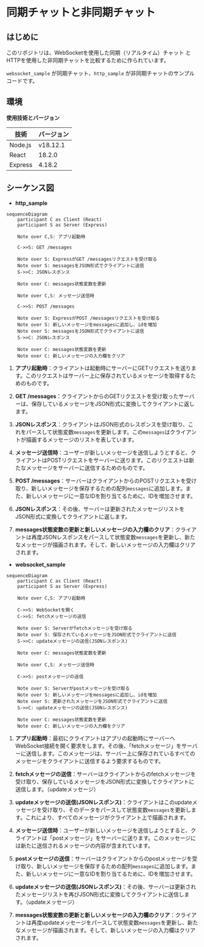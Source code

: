 # 同期チャットと非同期チャット


## はじめに

このリポジトリは、WebSocketを使用した同期（リアルタイム）チャット と HTTPを使用した非同期チャットを比較するために作られています。

`websocket_sample` が同期チャット、`http_sample` が非同期チャットのサンプルコードです。

## 環境

**使用技術とバージョン**

| 技術 | バージョン |
| --- | --- |
| Node.js | v18.12.1 |
| React | 18.2.0 |
| Express | 4.18.2 |

## シーケンス図

- **http_sample**

```mermaid
sequenceDiagram
    participant C as Client (React)
    participant S as Server (Express)

    Note over C,S: アプリ起動時

    C->>S: GET /messages

    Note over S: ExpressがGET /messagesリクエストを受け取る
    Note over S: messagesをJSON形式でクライアントに送信
    S->>C: JSONレスポンス

    Note over C: messages状態変数を更新

    Note over C,S: メッセージ送信時

    C->>S: POST /messages

    Note over S: ExpressがPOST /messagesリクエストを受け取る
    Note over S: 新しいメッセージをmessagesに追加し、idを増加
    Note over S: messagesをJSON形式でクライアントに送信
    S->>C: JSONレスポンス

    Note over C: messages状態変数を更新
    Note over C: 新しいメッセージの入力欄をクリア
```

1. **アプリ起動時**：クライアントは起動時にサーバーにGETリクエストを送ります。このリクエストはサーバー上に保存されているメッセージを取得するためのものです。

2. **GET /messages**：クライアントからのGETリクエストを受け取ったサーバーは、保存しているメッセージをJSON形式に変換してクライアントに返します。

3. **JSONレスポンス**：クライアントはJSON形式のレスポンスを受け取り、これをパースして状態変数`messages`を更新します。この`messages`はクライアントが描画するメッセージのリストを表しています。

4. **メッセージ送信時**：ユーザーが新しいメッセージを送信しようとすると、クライアントはPOSTリクエストをサーバーに送ります。このリクエストは新たなメッセージをサーバーに送信するためのものです。

5. **POST /messages**：サーバーはクライアントからのPOSTリクエストを受け取り、新しいメッセージを保存するための配列`messages`に追加します。また、新しいメッセージに一意なIDを割り当てるために、IDを増加させます。

6. **JSONレスポンス**：その後、サーバーは更新されたメッセージリストをJSON形式に変換してクライアントに返します。

7. **messages状態変数の更新と新しいメッセージの入力欄のクリア**：クライアントは再度JSONレスポンスをパースして状態変数`messages`を更新し、新たなメッセージが描画されます。そして、新しいメッセージの入力欄はクリアされます。


- **websocket_sample**

```mermaid
sequenceDiagram
    participant C as Client (React)
    participant S as Server (Express)

    Note over C,S: アプリ起動時

    C->>S: WebSocketを開く
    C->>S: fetchメッセージの送信

    Note over S: Serverがfetchメッセージを受け取る
    Note over S: 保存されているメッセージをJSON形式でクライアントに送信
    S->>C: updateメッセージの送信(JSONレスポンス)

    Note over C: messages状態変数を更新

    Note over C,S: メッセージ送信時

    C->>S: postメッセージの送信

    Note over S: Serverがpostメッセージを受け取る
    Note over S: 新しいメッセージをmessagesに追加し、idを増加
    Note over S: 更新されたメッセージをJSON形式でクライアントに送信
    S->>C: updateメッセージの送信(JSONレスポンス)

    Note over C: messages状態変数を更新
    Note over C: 新しいメッセージの入力欄をクリア

```

1. **アプリ起動時**：最初にクライアントはアプリの起動時にサーバーへWebSocket接続を開く要求をします。その後、「fetchメッセージ」をサーバーに送信します。このメッセージは、サーバー上に保存されているすべてのメッセージをクライアントに送信するよう要求するものです。

2. **fetchメッセージの送信**：サーバーはクライアントからのfetchメッセージを受け取り、保存しているメッセージをJSON形式に変換してクライアントに送信します。（updateメッセージ）

3. **updateメッセージの送信(JSONレスポンス)**：クライアントはこのupdateメッセージを受け取り、そのデータをパースして状態変数`messages`を更新します。これにより、すべてのメッセージがクライアント上で描画されます。

4. **メッセージ送信時**：ユーザーが新しいメッセージを送信しようとすると、クライアントは「postメッセージ」をサーバーに送ります。このメッセージには新たに送信されるメッセージの内容が含まれています。

5. **postメッセージの送信**：サーバーはクライアントからのpostメッセージを受け取り、新しいメッセージを保存するための配列`messages`に追加します。また、新しいメッセージに一意なIDを割り当てるために、IDを増加させます。

6. **updateメッセージの送信(JSONレスポンス)**：その後、サーバーは更新されたメッセージリストを再びJSON形式に変換してクライアントに送信します。（updateメッセージ）

7. **messages状態変数の更新と新しいメッセージの入力欄のクリア**：クライアントは再度updateメッセージをパースして状態変数`messages`を更新し、新たなメッセージが描画されます。そして、新しいメッセージの入力欄はクリアされます。


